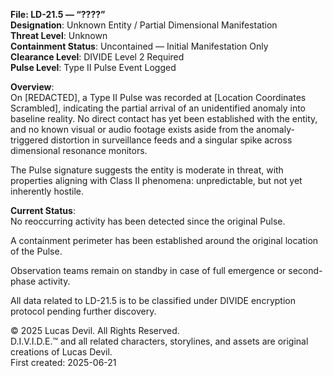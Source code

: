 **File: LD-21.5 — “????”**  
**Designation**: Unknown Entity / Partial Dimensional Manifestation  
**Threat Level**: Unknown  
**Containment Status**: Uncontained — Initial Manifestation Only  
**Clearance Level**: DIVIDE Level 2 Required  
**Pulse Level**: Type II Pulse Event Logged  

**Overview**:  
On [REDACTED], a Type II Pulse was recorded at [Location Coordinates Scrambled], indicating the partial arrival of an unidentified anomaly into baseline reality. No direct contact has yet been established with the entity, and no known visual or audio footage exists aside from the anomaly-triggered distortion in surveillance feeds and a singular spike across dimensional resonance monitors.  

The Pulse signature suggests the entity is moderate in threat, with properties aligning with Class II phenomena: unpredictable, but not yet inherently hostile. 

**Current Status**:  
No reoccurring activity has been detected since the original Pulse.  

A containment perimeter has been established around the original location of the Pulse.  

Observation teams remain on standby in case of full emergence or second-phase activity.  

All data related to LD-21.5 is to be classified under DIVIDE encryption protocol pending further discovery.  


© 2025 Lucas Devil. All Rights Reserved.  
D.I.V.I.D.E.™ and all related characters, storylines, and assets are original creations of Lucas Devil.  
First created: 2025-06-21  
